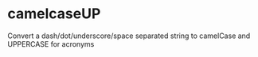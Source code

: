 # camelcaseUP
Convert a dash/dot/underscore/space separated string to camelCase and UPPERCASE for acronyms
